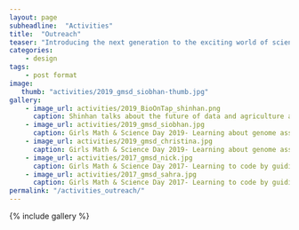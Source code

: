 ```yaml
---
layout: page
subheadline:  "Activities"
title:  "Outreach"
teaser: "Introducing the next generation to the exciting world of science!</a>."
categories:
    - design
tags:
    - post format
image:
   thumb: "activities/2019_gmsd_siobhan-thumb.jpg"
gallery:
    - image_url: activities/2019_BioOnTap_shinhan.png
      caption: Shinhan talks about the future of data and agriculture at Biology On Tap in Lansing!
    - image_url: activities/2019_gmsd_siobhan.jpg
      caption: Girls Math & Science Day 2019- Learning about genome assembly with Legos
    - image_url: activities/2019_gmsd_christina.jpg
      caption: Girls Math & Science Day 2019- Learning about genome assembly with Legos
    - image_url: activities/2017_gmsd_nick.jpg
      caption: Girls Math & Science Day 2017- Learning to code by guiding their friends through a maze
    - image_url: activities/2017_gmsd_sahra.jpg
      caption: Girls Math & Science Day 2017- Learning to code by guiding their friends through a maze
permalink: "/activities_outreach/"
---
```



{% include gallery %}





